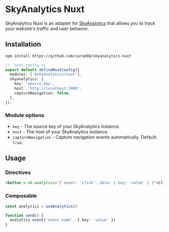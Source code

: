 # SkyAnalytics Nuxt
SkyAnalytics Nuxt is an adapter for [SkyAnalytics](https://github.com/carum98/skyanalytics) that allows you to track your website's traffic and user behavior.

## Installation
```bash
npm install https://github.com/carum98/skyanalytics-nuxt
```

```typescript
// `nuxt.config.ts`
export default defineNuxtConfig({
  modules: ['@skyanalytics/nuxt'],
  skyanalytics: {
    key: 'source_key',
    host: 'http://localhost:3000',
    captureNavigation: false,
  },
});
```

### Module options
- `key` - The source key of your SkyAnalytics instance.
- `host` - The host of your SkyAnalytics instance.
- `captureNavigation` - Capture navigation events automatically. Default: `true`.

## Usage

### Directives
```html
<button v-sk-analytics="{ event: 'click', data: { key: 'value' } }">Click me</button>
```

### Composable
```typescript
const analytics = useAnalytics()

function send() {
  analytics.event('event_name', { key: 'value' })
}
```
